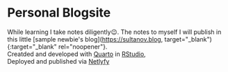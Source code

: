 # Personal Blogsite

While learning I take notes diligently😉. The notes to myself I will publish in this little [sample newbie's blog](https://sultanov.blog, target="_blank"){:target="_blank" rel="noopener"}.
<br>Creatded and developed with [Quarto](https://quarto.org/) in [RStudio](https://posit.co/download/rstudio-desktop/),
<br>Deployed and published via [Netlyfy](https://www.netlify.com/)
